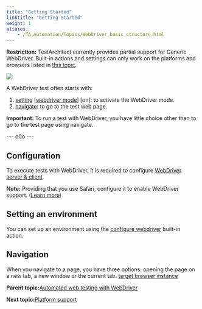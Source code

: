 ```yaml
--- 
title: "Getting Started"
linktitle: "Getting Started"
weight: 1
aliases: 
    - /TA_Automation/Topics/WebDriver_basic_structure.html
---
```


**Restriction:** TestArchitect currently provides partial support for Generic WebDriver. Built-in actions and settings can only work on the platforms and browsers listed in [this topic](WebDriver_supported_platforms.html).

![](/images//Images/WebDriver_basic_structure_of_test.png)

A WebDriver test often starts with:

1.  [setting](bia_setting.html) \[[webdriver mode](bis_webdriver_mode.html)\] \[on\]: to activate the WebDriver mode.
2.  [navigate](bia_navigate.html): to go to the test web page.

**Important:** To run a test with WebDriver, you have little choice other than to go to the test page using navigate.

--- o0o ---

## Configuration

To execute tests with WebDriver, it is required to configure [WebDriver server & client](WebDriver_server_client.html).

**Note:** Providing that you use Safari, configure it to enable WebDriver support. \([Learn more](https://developer.apple.com/documentation/webkit/testing_with_webdriver_in_safari)\)

## Setting an environment

You can set up an environment using the [configure webdriver](bia_configure_webdriver.html) built-in action.

## Navigation

When you navigate to a page, you have three options: opening the page on a new tab, a new window or the current tab. [target browser instance](bis_target_browser_instance.html)

**Parent topic:**[Automated web testing with WebDriver](/TA_Automation/Topics/Generic_WebDriver.html)

**Next topic:**[Platform support](/TA_Automation/Topics/WebDriver_supported_platforms.html)

